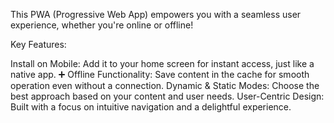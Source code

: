 This PWA (Progressive Web App) empowers you with a seamless user experience, whether you're online or offline!

Key Features:

Install on Mobile: Add it to your home screen for instant access, just like a native app. ➕
Offline Functionality: Save content in the cache for smooth operation even without a connection.
Dynamic & Static Modes: Choose the best approach based on your content and user needs.
User-Centric Design: Built with a focus on intuitive navigation and a delightful experience.
